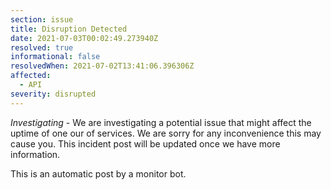 ```yaml
---
section: issue
title: Disruption Detected
date: 2021-07-03T00:02:49.273940Z
resolved: true
informational: false
resolvedWhen: 2021-07-02T13:41:06.396306Z
affected:
  - API
severity: disrupted
---
```

*Investigating* - We are investigating a potential issue that might affect the uptime of one our of services. We are sorry for any inconvenience this may cause you. This incident post will be updated once we have more information.

This is an automatic post by a monitor bot.
        